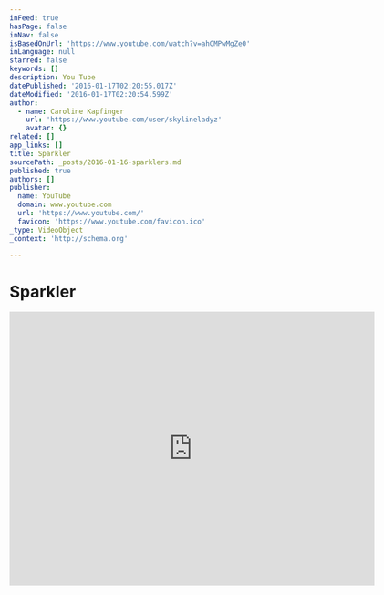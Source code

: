 ```yaml
---
inFeed: true
hasPage: false
inNav: false
isBasedOnUrl: 'https://www.youtube.com/watch?v=ahCMPwMgZe0'
inLanguage: null
starred: false
keywords: []
description: You Tube
datePublished: '2016-01-17T02:20:55.017Z'
dateModified: '2016-01-17T02:20:54.599Z'
author:
  - name: Caroline Kapfinger
    url: 'https://www.youtube.com/user/skylineladyz'
    avatar: {}
related: []
app_links: []
title: Sparkler
sourcePath: _posts/2016-01-16-sparklers.md
published: true
authors: []
publisher:
  name: YouTube
  domain: www.youtube.com
  url: 'https://www.youtube.com/'
  favicon: 'https://www.youtube.com/favicon.ico'
_type: VideoObject
_context: 'http://schema.org'

---
```

# Sparkler

<iframe src="https://cdn.embedly.com/widgets/media.html?src=https%3A%2F%2Fwww.youtube.com%2Fembed%2FahCMPwMgZe0%3Ffeature%3Doembed&amp;url=https%3A%2F%2Fwww.youtube.com%2Fwatch%3Fv%3DahCMPwMgZe0&amp;image=https%3A%2F%2Fi.ytimg.com%2Fvi%2FahCMPwMgZe0%2Fhqdefault.jpg&amp;key=b7d04c9b404c499eba89ee7072e1c4f7&amp;type=text%2Fhtml&amp;schema=youtube" width="640" height="480" scrolling="no" frameborder="0" allowfullscreen="allowfullscreen" style=""></iframe>